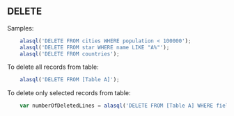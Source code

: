 ## DELETE

Samples:
```js
    alasql('DELETE FROM cities WHERE population < 100000');
    alasql('DELETE FROM star WHERE name LIKE "A%"');
    alasql('DELETE FROM countries');
```

To delete all records from table:
```js
	alasql('DELETE FROM [Table A]');
```

To delete only selected records from table:
```js
	var numberOfDeletedLines = alasql('DELETE FROM [Table A] WHERE field1 > 10');
```

